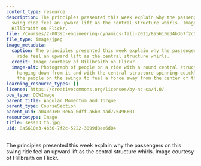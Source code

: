 ```yaml
---
content_type: resource
description: The principles presented this week explain why the passengers on this
  swing ride feel an upward lift as the central structure whirls. Image courtesy of
  Hillbraith on Flickr.
file: /courses/2-003sc-engineering-dynamics-fall-2011/8a5610e34b367f2c52223099d8ee6d04_sess03_th.jpg
file_type: image/jpeg
image_metadata:
  caption: The principles presented this week explain why the passengers on this swing
    ride feel an upward lift as the central structure whirls.
  credit: Image courtesy of Hillbraith on Flickr.
  image-alt: Photograph of people on a ride with a round central structure with swings
    hanging down from it and with the central structure spinning quickly enough for
    the people on the swings to feel a force away from the center of the ride.
learning_resource_types: []
license: https://creativecommons.org/licenses/by-nc-sa/4.0/
ocw_type: OCWImage
parent_title: Angular Momentum and Torque
parent_type: CourseSection
parent_uid: a040d3e0-0e6a-0dff-a6b0-aad775496601
resourcetype: Image
title: sess03_th.jpg
uid: 8a5610e3-4b36-7f2c-5222-3099d8ee6d04
---
```

The principles presented this week explain why the passengers on this swing ride feel an upward lift as the central structure whirls. Image courtesy of Hillbraith on Flickr.